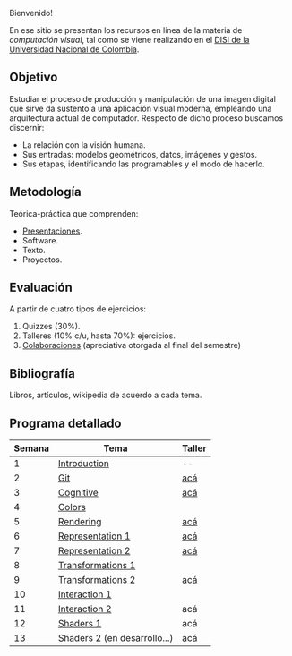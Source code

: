 Bienvenido!

En ese sitio se presentan los recursos en línea de la materia de _computación visual_, tal como se viene realizando
en el [DISI de la Universidad Nacional de Colombia](http://www.ingenieria.unal.edu.co/dependencias/departamentos/departamento-de-ingenieria-de-sistemas-e-industrial).

## Objetivo

Estudiar el proceso de producción y manipulación de una imagen digital que sirve da sustento a una aplicación visual moderna, empleando una arquitectura actual de computador. Respecto de dicho proceso buscamos discernir:

* La relación con la visión humana.
* Sus entradas: modelos geométricos, datos, imágenes y gestos.
* Sus etapas, identificando las programables y el modo de hacerlo.

## Metodología

Teórica-práctica que comprenden:

* [Presentaciones](https://github.com/orgs/VisualComputing/teams/presentations/repositories).
* Software.
* Texto.
* Proyectos.

## Evaluación

A partir de cuatro tipos de ejercicios:

1. Quizzes (30%).
2. Talleres (10% c/u, hasta 70%): ejercicios.
3. [Colaboraciones](collaborations.md) (apreciativa otorgada al final del semestre)

<!---  
Observaciones:

* Los quizzes se evaluan cuantitativamente.
* Los talleres, cualitativamente como _completados_.
* Un taller se completa mediante sustentación oral _in situ_.
--->

## Bibliografía

Libros, artículos, wikipedia de acuerdo a cada tema.

## Programa detallado

| Semana | Tema                                                                    | Taller                                                       |
|--------|-------------------------------------------------------------------------|--------------------------------------------------------------|
| 1      | [Introduction](https://github.com/VisualComputing/Introduction)         | --                                                           |
| 2      | [Git](https://github.com/VisualComputing/git)                           | [acá](https://github.com/VisualComputing/git_ws)             |
| 3      | [Cognitive](https://github.com/VisualComputing/Cognitive)               | [acá](https://github.com/VisualComputing/Cognitive_ws)       |
| 4      | [Colors](https://github.com/VisualComputing/colors)                     |                                                              |
| 5      | [Rendering](https://github.com/VisualComputing/Rendering)               | [acá](https://github.com/VisualComputing/rendering_ws)       |
| 6      | [Representation 1](https://github.com/VisualComputing/Representation)   | [acá](https://github.com/VisualComputing/meshes_ws)          |
| 7      | [Representation 2](https://github.com/VisualComputing/Curves)           | [acá](https://github.com/VisualComputing/Curves_ws)          |
| 8      | [Transformations 1](https://github.com/VisualComputing/Transformations) |                                                              |
| 9      | [Transformations 2](https://github.com/VisualComputing/Transformations) | [acá](https://github.com/VisualComputing/Transformations_ws) |
| 10     | [Interaction 1](https://github.com/VisualComputing/Interaction)         |                                                              |
| 11     | [Interaction 2](https://github.com/VisualComputing/Interaction)         | acá                                                          |
| 12     | [Shaders 1](https://github.com/VisualComputing/Shaders)                 | acá                                                          |
| 13     | Shaders 2 (en desarrollo...)                                            | acá                                                          |
